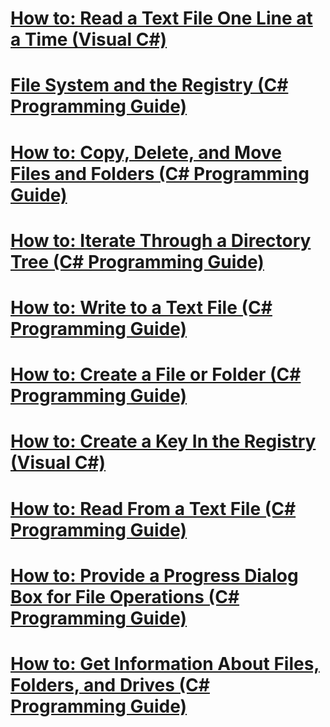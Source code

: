 # [How to: Read a Text File One Line at a Time (Visual C#)](how-to-read-a-text-file-one-line-at-a-time.md)
# [File System and the Registry (C# Programming Guide)](file-system-and-the-registry.md)
# [How to: Copy, Delete, and Move Files and Folders (C# Programming Guide)](how-to-copy-delete-and-move-files-and-folders.md)
# [How to: Iterate Through a Directory Tree (C# Programming Guide)](how-to-iterate-through-a-directory-tree.md)
# [How to: Write to a Text File (C# Programming Guide)](how-to-write-to-a-text-file.md)
# [How to: Create a File or Folder (C# Programming Guide)](how-to-create-a-file-or-folder.md)
# [How to: Create a Key In the Registry (Visual C#)](how-to-create-a-key-in-the-registry.md)
# [How to: Read From a Text File (C# Programming Guide)](how-to-read-from-a-text-file.md)
# [How to: Provide a Progress Dialog Box for File Operations (C# Programming Guide)](how-to-provide-a-progress-dialog-box-for-file-operations.md)
# [How to: Get Information About Files, Folders, and Drives  (C# Programming Guide)](how-to-get-information-about-files-folders-and-drives.md)
